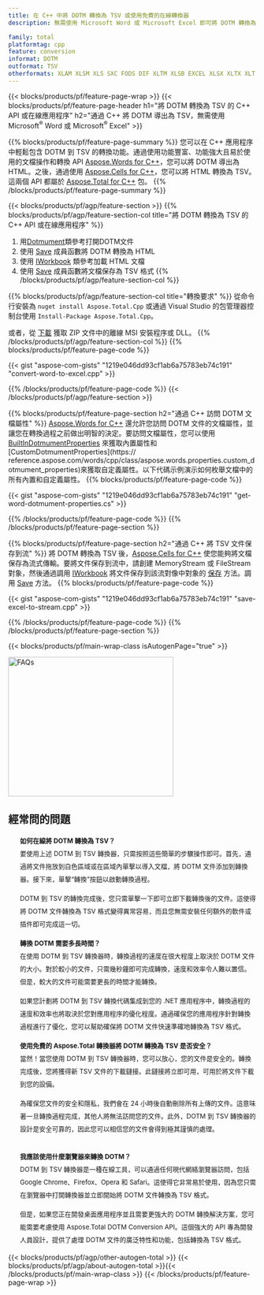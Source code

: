 ```yaml
---
title: 在 C++ 中將 DOTM 轉換為 TSV 或使用免費的在線轉換器
description: 無需使用 Microsoft Word 或 Microsoft Excel 即可將 DOTM 轉換為 TSV 的 C++ API 或在線應用程序 或在線。在集成代碼之前快速測試免費的 POT 到 CSV 在線轉換器。

family: total
platformtag: cpp
feature: conversion
informat: DOTM
outformat: TSV
otherformats: XLAM XLSM XLS SXC FODS DIF XLTM XLSB EXCEL XLSX XLTX XLT ODS CSV
---
```

{{< blocks/products/pf/feature-page-wrap >}}
{{< blocks/products/pf/feature-page-header h1="將 DOTM 轉換為 TSV 的 C++ API 或在線應用程序" h2="通過 C++ 將 DOTM 導出為 TSV，無需使用 Microsoft<sup>&reg;</sup> Word 或 Microsoft<sup>&reg;</sup> Excel" >}}

{{% blocks/products/pf/feature-page-summary %}}
您可以在 C++ 應用程序中輕鬆包含 DOTM 到 TSV 的轉換功能。通過使用功能豐富、功能強大且易於使用的文檔操作和轉換 API [Aspose.Words for C++](https://products.aspose.com/words/cpp/)，您可以將 DOTM 導出為 HTML。之後，通過使用 [Aspose.Cells for C++](https://products.aspose.com/cells/cpp/)，您可以將 HTML 轉換為 TSV。這兩個 API 都屬於 [Aspose.Total for C++](https://products.aspose.com/total/cpp/) 包。 
{{% /blocks/products/pf/feature-page-summary  %}}

{{< blocks/products/pf/agp/feature-section >}}
{{% blocks/products/pf/agp/feature-section-col title="將 DOTM 轉換為 TSV 的 C++ API 或在線應用程序" %}}
1. 用[Dotmument](https://reference.aspose.com/words/cpp/class/aspose.words.dotmument)類參考打開DOTM文件
2. 使用 [Save](https://reference.aspose.com/words/cpp/class/aspose.words.dotmument#save_string_saveformat) 成員函數將 DOTM 轉換為 HTML
3. 使用 [IWorkbook](https://reference.aspose.com/cells/cpp/class/aspose.cells.i_workbook) 類參考加載 HTML 文檔
4. 使用 [Save](https://reference.aspose.com/cells/cpp/class/aspose.cells.i_workbook#a5dc7de23f7ceba76a05dc1d49f51502e) 成員函數將文檔保存為 TSV 格式
{{% /blocks/products/pf/agp/feature-section-col %}}

{{% blocks/products/pf/agp/feature-section-col title="轉換要求" %}}
從命令行安裝為 ```nuget install Aspose.Total.Cpp``` 或通過 Visual Studio 的包管理器控制台使用 ```Install-Package Aspose.Total.Cpp```。

或者，從 [下載](https://releases.aspose.com/total/cpp) 獲取 ZIP 文件中的離線 MSI 安裝程序或 DLL。
{{% /blocks/products/pf/agp/feature-section-col %}}
{{% blocks/products/pf/feature-page-code %}}

{{< gist "aspose-com-gists" "1219e046dd93cf1ab6a75783eb74c191" "convert-word-to-excel.cpp" >}}



{{% /blocks/products/pf/feature-page-code %}}
{{< /blocks/products/pf/agp/feature-section >}}

{{% blocks/products/pf/feature-page-section  h2="通過 C++ 訪問 DOTM 文檔屬性" %}}
[Aspose.Words for C++](https://products.aspose.com/words/cpp/) 還允許您訪問 DOTM 文件的文檔屬性，並讓您在轉換過程之前做出明智的決定。要訪問文檔屬性，您可以使用 [BuiltInDotmumentProperties](https://reference.aspose.com/words/cpp/class/aspose.words.properties.built_in_dotmument_properties) 來獲取內置屬性和 [CustomDotmumentProperties](https:// reference.aspose.com/words/cpp/class/aspose.words.properties.custom_dotmument_properties)來獲取自定義屬性。以下代碼示例演示如何枚舉文檔中的所有內置和自定義屬性。
{{% blocks/products/pf/feature-page-code %}}

{{< gist "aspose-com-gists" "1219e046dd93cf1ab6a75783eb74c191" "get-word-dotmument-properties.cs" >}}

{{% /blocks/products/pf/feature-page-code  %}}
{{% /blocks/products/pf/feature-page-section %}}

{{% blocks/products/pf/feature-page-section  h2="通過 C++ 將 TSV 文件保存到流" %}}
將 DOTM 轉換為 TSV 後，[Aspose.Cells for C++](https://products.aspose.com/cells/cpp/) 使您能夠將文檔保存為流式傳輸。要將文件保存到流中，請創建 MemoryStream 或 FileStream 對象，然後通過調用 [IWorkbook](https://reference.aspose.com/cells/cpp/class/aspose.cells.i_workbook) 將文件保存到該流對像中對象的 [保存](https://reference.aspose.com/cells/cpp/class/aspose.cells.i_workbook#a77072cfb929787df9ad1f38b02f58349) 方法。調用 [Save](https://reference.aspose.com/cells/cpp/class/aspose.cells.i_workbook#a77072cfb929787df9ad1f38b02f58349) 方法。
{{% blocks/products/pf/feature-page-code %}}

{{< gist "aspose-com-gists" "1219e046dd93cf1ab6a75783eb74c191" "save-excel-to-stream.cpp" >}}

{{% /blocks/products/pf/feature-page-code  %}}
{{% /blocks/products/pf/feature-page-section %}}

{{< blocks/products/pf/main-wrap-class isAutogenPage="true" >}}
<style>.howtolist li{margin-right: 0!important;line-height: 26px;position: relative;margin-bottom: 10px;font-size: 13px;list-style-type: none;}</style>
<div class="col-md-12 tl bg-gray-dark howtolist section">
  <a class="anchor" name="faqpage"></a>
  <div class="container tl dflex" itemscope="" itemtype="https://schema.org/FAQPage">
      <div class="col-md-4 howtosectiongfx">
          <img class="social-panel-hide-on-mobile" src="https://www.groupdocs.cloud/templates/brand/images/groupdocs/conversion/groupdocs_conversion-brand.png" alt="FAQs" width="335" height="283">
      </div>
      <div class="howtosection col-md-8">
          <div>
              <h2>經常問的問題</h2>
              <ul>
                  <li itemscope="" itemprop="mainEntity" itemtype="https://schema.org/Question">
                      <div>
                          <span itemprop="name"><b>如何在線將 DOTM 轉換為 TSV？</b></span>
                      </div>
                      <div itemscope="" itemprop="acceptedAnswer" itemtype="https://schema.org/Answer">
                          <span itemprop="text">要使用上述 DOTM 到 TSV 轉換器，只需按照這些簡單的步驟操作即可。首先，通過將文件拖放到白色區域或在區域內單擊以導入文檔，將 DOTM 文件添加到轉換器。接下來，單擊“轉換”按鈕以啟動轉換過程。<br />

DOTM 到 TSV 的轉換完成後，您只需單擊一下即可立即下載轉換後的文件。這使得將 DOTM 文件轉換為 TSV 格式變得異常容易，而且您無需安裝任何額外的軟件或插件即可完成這一切。</span>
                      </div>
                  </li>
                  <li itemscope="" itemprop="mainEntity" itemtype="https://schema.org/Question">
                      <div>
                          <span itemprop="name"><b>轉換 DOTM 需要多長時間？</b></span>
                      </div>
                      <div itemscope="" itemprop="acceptedAnswer" itemtype="https://schema.org/Answer">
                          <span itemprop="text">在使用 DOTM 到 TSV 轉換器時，轉換過程的速度在很大程度上取決於 DOTM 文件的大小。對於較小的文件，只需幾秒鐘即可完成轉換，速度和效率令人難以置信。但是，較大的文件可能需要更長的時間才能轉換。<br />

如果您計劃將 DOTM 到 TSV 轉換代碼集成到您的 .NET 應用程序中，轉換過程的速度和效率也將取決於您對應用程序的優化程度。通過確保您的應用程序針對轉換過程進行了優化，您可以幫助確保將 DOTM 文件快速準確地轉換為 TSV 格式。</span>
                      </div>
                  </li>
                  <li itemscope="" itemprop="mainEntity" itemtype="https://schema.org/Question">
                      <div>
                          <span itemprop="name"><b>使用免費的 Aspose.Total 轉換器將 DOTM 轉換為 TSV 是否安全？</b></span>
                      </div>
                      <div itemscope="" itemprop="acceptedAnswer" itemtype="https://schema.org/Answer">
                          <span itemprop="text">當然！當您使用 DOTM 到 TSV 轉換器時，您可以放心，您的文件是安全的。轉換完成後，您將獲得新 TSV 文件的下載鏈接。此鏈接將立即可用，可用於將文件下載到您的設備。<br />

為確保您文件的安全和隱私，我們會在 24 小時後自動刪除所有上傳的文件。這意味著一旦轉換過程完成，其他人將無法訪問您的文件。此外，DOTM 到 TSV 轉換器的設計是安全可靠的，因此您可以相信您的文件會得到極其謹慎的處理。</span>
                      </div>
                  </li>                 
                  <li itemscope="" itemprop="mainEntity" itemtype="https://schema.org/Question">
                      <div>
                          <span itemprop="name"><b>我應該使用什麼瀏覽器來轉換 DOTM？</b></span>
                      </div>
                      <div itemscope="" itemprop="acceptedAnswer" itemtype="https://schema.org/Answer">
                          <span itemprop="text">DOTM 到 TSV 轉換器是一種在線工具，可以通過任何現代網絡瀏覽器訪問，包括 Google Chrome、Firefox、Opera 和 Safari。這使得它非常易於使用，因為您只需在瀏覽器中打開轉換器並立即開始將 DOTM 文件轉換為 TSV 格式。<br />

但是，如果您正在開發桌面應用程序並且需要更強大的 DOTM 轉換解決方案，您可能需要考慮使用 Aspose.Total DOTM Conversion API。這個強大的 API 專為開發人員設計，提供了處理 DOTM 文件的廣泛特性和功能，包括轉換為 TSV 格式。</span>
                      </div>
                  </li>
              </ul>
          </div>
      </div>
  </div>
{{< blocks/products/pf/agp/other-autogen-total >}}
{{< blocks/products/pf/agp/about-autogen-total >}}{{< /blocks/products/pf/main-wrap-class >}}
{{< /blocks/products/pf/feature-page-wrap >}}